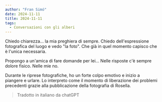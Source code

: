 ```yaml
---
author: "Fran Simó"
date: 2024-11-11
title: 2024-11-11
tags:
  - Conversazioni con gli alberi
---
```


Chiedo chiarezza... la mia preghiera di sempre. Chiedo dell'espressione fotografica del luogo e vedo "la foto". Che già
in quel momento capisco che è l'unica necessaria.

Propongo a un'amica di fare domande per lei... Nelle risposte c'è sempre dolore fisico. Nelle mie no.

Durante le riprese fotografiche, ho un forte colpo emotivo e inizio a piangere e urlare. Lo interpreto come il momento
di liberazione dei problemi precedenti grazie alla pubblicazione della fotografia di Rosella.

> Tradotto in italiano da chatGPT